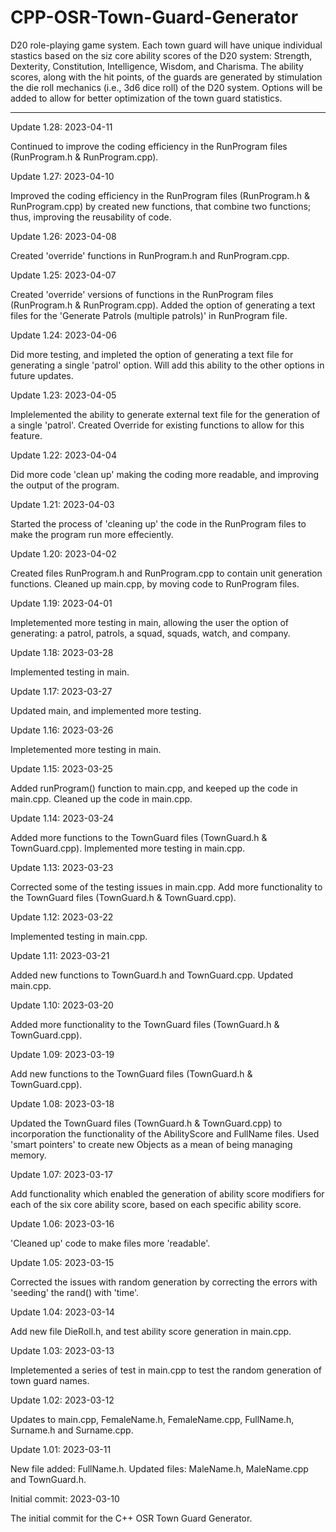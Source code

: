 # CPP-OSR-Town-Guard-Generator
D20 role-playing game system.  Each town guard will have unique individual stastics based on the siz core ability scores of the D20 system: Strength, Dexterity, Constitution, Intelligence, Wisdom, and Charisma.  The ability scores, along with the hit points, of the guards are generated by stimulation the die roll mechanics (i.e., 3d6 dice roll) of the D20 system.  Options will be added to allow for better optimization of the town guard statistics.

-----------------

Update 1.28: 2023-04-11

Continued to improve the coding efficiency in the RunProgram files (RunProgram.h & RunProgram.cpp).


Update 1.27: 2023-04-10

Improved the coding efficiency in the RunProgram files (RunProgram.h & RunProgram.cpp) by created new functions, that combine two functions; thus, improving the reusability of code.


Update 1.26: 2023-04-08

Created 'override' functions in RunProgram.h and RunProgram.cpp. 


Update 1.25: 2023-04-07

Created 'override' versions of functions in the RunProgram files (RunProgram.h & RunProgram.cpp).  Added the option of generating a text files for the 'Generate Patrols (multiple patrols)' in RunProgram file.


Update 1.24: 2023-04-06

Did more testing, and impleted the option of generating a text file for generating a single 'patrol' option.  Will add this ability to the other options in future updates.


Update 1.23: 2023-04-05

Implelemented the ability to generate external text file for the generation of a single 'patrol'.  Created Override for existing functions to allow for this feature.


Update 1.22: 2023-04-04

Did more code 'clean up' making the coding more readable, and improving the output of the program.


Update 1.21: 2023-04-03

Started the process of 'cleaning up' the code in the RunProgram files to make the program run more effeciently.


Update 1.20: 2023-04-02

Created files RunProgram.h and RunProgram.cpp to contain unit generation functions.  Cleaned up main.cpp, by moving code to RunProgram files.


Update 1.19: 2023-04-01

Impletemented more testing in main, allowing the user the option of generating: a patrol, patrols, a squad, squads, watch, and company.


Update 1.18: 2023-03-28

Implemented testing in main.


Update 1.17: 2023-03-27

Updated main, and implemented more testing.


Update 1.16: 2023-03-26

Impletemented more testing in main.


Update 1.15: 2023-03-25

Added runProgram() function to main.cpp, and keeped up the code in main.cpp.  Cleaned up the code in main.cpp.


Update 1.14: 2023-03-24

Added more functions to the TownGuard files (TownGuard.h & TownGuard.cpp).  Implemented more testing in main.cpp.


Update 1.13: 2023-03-23

Corrected some of the testing issues in main.cpp.  Add more functionality to the TownGuard files (TownGuard.h & TownGuard.cpp).


Update 1.12: 2023-03-22

Implemented testing in main.cpp.


Update 1.11: 2023-03-21

Added new functions to TownGuard.h and TownGuard.cpp.  Updated main.cpp.


Update 1.10: 2023-03-20

Added more functionality to the TownGuard files (TownGuard.h & TownGuard.cpp).


Update 1.09: 2023-03-19

Add new functions to the TownGuard files (TownGuard.h & TownGuard.cpp).


Update 1.08: 2023-03-18

Updated the TownGuard files (TownGuard.h & TownGuard.cpp) to incorporation the functionality of the AbilityScore and FullName files.  Used 'smart pointers' to create new Objects as a mean of being managing memory.


Update 1.07: 2023-03-17

Add functionality which enabled the generation of ability score modifiers for each of the six core ability score, based on each specific ability score.


Update 1.06: 2023-03-16

'Cleaned up' code to make files more 'readable'.


Update 1.05: 2023-03-15

Corrected the issues with random generation by correcting the errors with 'seeding' the rand() with 'time'.


Update 1.04: 2023-03-14

Add new file DieRoll.h, and test ability score generation in main.cpp.



Update 1.03: 2023-03-13

Impletemented a series of test in main.cpp to test the random generation of town guard names.


Update 1.02: 2023-03-12

Updates to main.cpp, FemaleName.h, FemaleName.cpp, FullName.h, Surname.h and Surname.cpp.


Update 1.01: 2023-03-11

New file added: FullName.h.  Updated files: MaleName.h, MaleName.cpp and TownGuard.h.


Initial commit: 2023-03-10

The initial commit for the C++ OSR Town Guard Generator.
